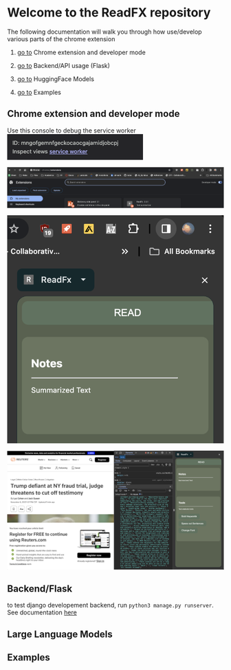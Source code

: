 # Welcome to the ReadFX repository

The following documentation will walk you through how use/develop various parts of the chrome extension
1. [go to](#Chrome-extension-and-developer-mode) Chrome extension and developer mode

2. [go to](#backend/flask) Backend/API usage (Flask)

3. [go to](#large-language-models) HuggingFace Models

4. [go to](#examples) Examples

## Chrome extension and developer mode
Use this console to debug the service worker
![Alt text](image.png)

![Alt text](imgs/unpack.png)

![Alt text](imgs/sidepanel.png)

![Alt text](imgs/parse.png)

## Backend/Flask
to test django developement backend, run ```python3 manage.py runserver```. See documentation [here](https://docs.djangoproject.com/en/5.0/intro/tutorial01/)

## Large Language Models

## Examples

